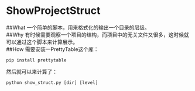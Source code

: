 # ShowProjectStruct
##What
一个简单的脚本，用来格式化的输出一个目录的层级。  
##Why
有时候需要观察一个项目的结构，而项目中的无关文件又很多，这时候就可以通过这个脚本来计算展示。  
##How
需要安装一PrettyTable这个库：
```shell
pip install prettytable
```
然后就可以来计算了：
```shell
python show_struct.py [dir] [level]
```
